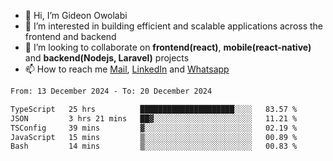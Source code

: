 - 👋 Hi, I’m Gideon Owolabi
- 👀 I’m interested in building efficient and scalable applications across the frontend and backend
- 💞️ I’m looking to collaborate on <b>frontend(react)</b>, <b>mobile(react-native)</b> and <b>backend(Nodejs, Laravel)</b> projects
- 📫 How to reach me <a href="mailto:gideoniyin2021@gmail.com">Mail</a>, <a href="https://www.linkedin.com/in/gideon-owolabi-9b667a232/">LinkedIn</a> and <a href="https://wa.me/2348055377085">Whatsapp</a>

<!---
gude1/gude1 is a ✨ special ✨ repository because its `README.md` (this file) appears on your GitHub profile.
You can click the Preview link to take a look at your changes.
--->

<!--START_SECTION:waka-->

```txt
From: 13 December 2024 - To: 20 December 2024

TypeScript   25 hrs          █████████████████████░░░░   83.57 %
JSON         3 hrs 21 mins   ██▓░░░░░░░░░░░░░░░░░░░░░░   11.21 %
TSConfig     39 mins         ▓░░░░░░░░░░░░░░░░░░░░░░░░   02.19 %
JavaScript   15 mins         ▒░░░░░░░░░░░░░░░░░░░░░░░░   00.89 %
Bash         14 mins         ▒░░░░░░░░░░░░░░░░░░░░░░░░   00.83 %
```

<!--END_SECTION:waka-->

